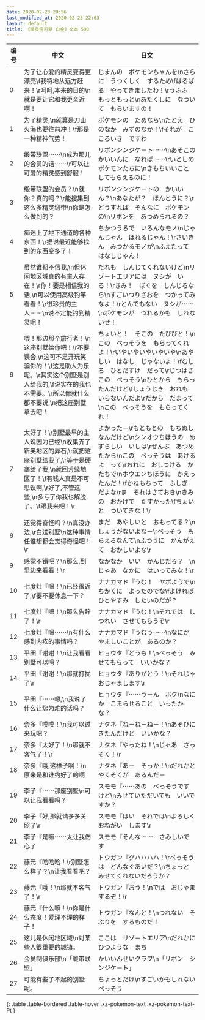 ```yaml
---
date: 2020-02-23 20:56
last_modified_at: 2020-02-23 22:03
layout: default
title: 《精灵宝可梦 白金》文本 590
---
```

| 编号 | 中文 | 日文 |
| ---- | ---- | ---- |
| 0 | 为了让心爱的精灵变得更漂亮\f我特地从远方赶来！\r呵呵,本来的目的\n就是要让它和我更亲近啊！ | じまんの　ポケモンちゃんを\nさらに　うつくしく　するため\fはるばる　やってきましたわ！\rうふふ　もっともっと\nあたくしに　なついて　もらいますの！ |
| 1 | 为了精灵,\n就算是刀山火海也要往前冲！\f那是一种精神气势！ | ポケモンの　ためなら\nたとえ　ひのなか　みずのなか！\fそれが　こころいき　ですわ |
| 2 | 缎带联盟⋯⋯\n成为那儿的会员的话⋯⋯\r可以让可爱的精灵感到舒服！ | リボンシンジケ－ト⋯⋯\nあそこの　かいいんに　なれば⋯⋯\rいとしの　ポケモンたちに\nきもちいいこと　してもらえるのに！ |
| 3 | 缎带联盟的会员？\n就你？真的吗？\r能搜集到这么多精灵缎带\n你是怎么做到的？ | リボンシンジケ－トの　かいいん？\nあなたが？　ほんとうに？\rどうすれば　そんなに　ポケモンの\nリボンを　あつめられるの？ |
| 4 | 痴迷上了地下通道的各种东西！\r据说最近能够找到的东西变多了！ | ちかつうろで　いろんなモノ\nじゃんじゃん　ほれるじゃん！\rさいきん　みつかるモノが\nふえたって　はなしじゃん！ |
| 5 | 虽然谁都不信我,\n但休闲地区域真的有主人存在！\r你！要是相信我的话,\n可以使用高级钓竿看看！\r很珍贵的主人⋯⋯\n说不定能钓到精灵呢！ | だれも　しんじてくれないけど\nリゾ－トエリアには　ヌシが　いる！\rきみ！　ぼくを　しんじるなら\nすごいつりざおを　つかってみなよ！\rとんでもない　ヌシが⋯⋯\nポケモンが　つれるかも　しれないぜ！ |
| 6 | 喂！那边那个旅行者！\n这座别墅给你吧！\r不要误会,\n这可不是开玩笑骗你的！\f这是助人为乐呢。\r其实这个别墅是别人给我的,\f说实在的我也不需要。\r所以你就什么都不要说,\n把这座别墅拿去吧！ | ちょいと！　そこの　たびびと！\nこの　べっそうを　もらってくれよ！\rいやいやいやいやいや\nあやしい　はなし　じゃないよ！\fむしろ　ひとだすけ　だって\rじつはさ　この　べっそう\nひとから　もらったんだけど\fしょうじき　おれも　いらないんだよ\rだから　だまって\nこの　べっそうを　もらってくれ！ |
| 7 | 太好了！\r别墅最早的主人说因为已经\n收集齐了新奥地区的异石,\r就把这座别墅给我了,\r等于是硬塞给了我,\n就回芳缘地区了！\f有钱人真是不可思议啊,\r好了,不管这些,\n多亏了你我也解脱了。\f跟我来吧！\r | よかった－\rもともとの　もちぬし　なんだけど\nシンオウちほうの　めずらしい　いしは\rぜんぶ　あつめたから\nこの　べっそうは　あげるよ　って\rおれに　おしつける　かたちで\nホウエンちほうに　かえったんだ！\fかねもちって　ふしぎ　だよな\rま　それはさておき\nきみの　おかげで　たすかった\fちょいと　ついてきな！\r |
| 8 | 还觉得奇怪吗？\n真没办法,\r白送别墅\n这种事情任谁想都会觉得奇怪吧！\r | まだ　あやしいと　おもってる？\nしょうがないよな－\rべっそう　もらえるなんて\nふつうに　かんがえて　おかしいよな\r |
| 9 | 感觉不错吧？\n那么,到里边来看看！\r | なかなか　いい　かんじだろ？　\nじゃあ　なかに　はいってみな！\r |
| 10 | 七度灶『嗯！\n已经很近了,\f要不要休息一下？ | ナナカマド『うむ！　ヤボようで\nちかくに　よったのでな\fよければ　ひとやすみ　したいのだが？ |
| 11 | 七度灶『嗯！\n那么告辞了！\r | ナナカマド『うむ！\nそれでは　しつれい　させてもらうぞ\r |
| 12 | 七度灶『嗯⋯⋯\n有什么感到内疚的事情吗？ | ナナカマド『うむう⋯⋯\nなにか　やましいことが　あるのか？ |
| 13 | 平田『谢谢！\n让我看看别墅可以吗？ | ヒョウタ『どうも！\nべっそう　みせてもらって　いいかな？ |
| 14 | 平田『谢谢！\n那就打扰了\r | ヒョウタ『ありがとう！\nそれじゃ　おじゃまします\r |
| 15 | 平田『⋯⋯嗯,\n我说了什么让您为难的话吗？ | ヒョウタ『⋯⋯う－ん　ボク\nなにか　こまらせること　いったかな？ |
| 16 | 奈多『哎哎！\n我可以过来玩吧？ | ナタネ『ね－ね－ね－！\nあそびに　きたんだけど　いいかな？ |
| 17 | 奈多『太好了！\n那就不客气了！\r | ナタネ『やったね！\nじゃあ　さっそく！\r |
| 18 | 奈多『哦,这样子啊！\n原来是和谁约好了的啊 | ナタネ『あ－　そっか！\nだれかと　やくそくが　あるんだ－ |
| 19 | 李子『⋯⋯那座别墅\n可以让我看看吗？ | スモモ『⋯⋯あの　べっそうですけど\nみせていただいても　いいですか？ |
| 20 | 李子『好,那就请多多关照了\r | スモモ『はい　それでは\nよろしく　おねがい　します\r |
| 21 | 李子『是嘛⋯⋯太让我伤心了 | スモモ『そんな⋯⋯　さみしいです |
| 22 | 藤元『哈哈哈！\r别墅怎么样了？\n让我看看吧？ | トウガン『グハハハハ！\rべっそうは　どんなぐあいだ？\nちょっと　みせてくれないだろうか？ |
| 23 | 藤元『哦！\n那就不客气了！\r | トウガン『おう！\nでは　おじゃま　するぞ！\r |
| 24 | 藤元『什么嘛！\n你是什么态度！爱理不理的样子！ | トウガン『なんと！\nつれない　そぶりを　するものだ！ |
| 25 | 这儿是休闲地区域\n对某些人很重要的城镇。 | ここは　リゾ－トエリア\nだれかに　ひつような　まち |
| 26 | 会员制俱乐部\n「缎带联盟」 | かいいんせいクラブ\n「リボン　シンジケ－ト」 |
| 27 | 可能有些了不起的别墅呢。 | ちょっとだけ\nすごいかもしれない　べっそう |
{: .table .table-bordered .table-hover .xz-pokemon-text .xz-pokemon-text-Pt }